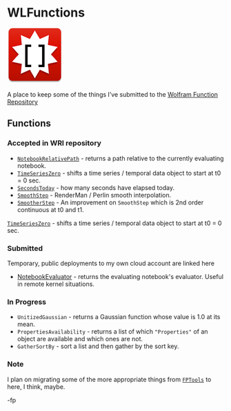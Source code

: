 # WLFunctions

![icon](icon.png)

A place to keep some of the things I’ve submitted to the [Wolfram Function Repository](https://resources.wolframcloud.com/FunctionRepository/)

## Functions

### Accepted in WRI repository

- [`NotebookRelativePath`](https://resources.wolframcloud.com/FunctionRepository/resources/NotebookRelativePath) - returns a path relative to the currently evaluating notebook.
- [`TimeSeriesZero`](https://resources.wolframcloud.com/FunctionRepository/resources/TimeSeriesZero) - shifts a time series / temporal data object to start at t0 = 0 sec.
- [`SecondsToday`](https://resources.wolframcloud.com/FunctionRepository/resources/SecondsToday) - how many seconds have elapsed today.
- [`SmoothStep`](https://resources.wolframcloud.com/FunctionRepository/resources/SmoothStep) - RenderMan / Perlin smooth interpolation. 
- [`SmootherStep`](https://resources.wolframcloud.com/FunctionRepository/resources/SmootherStep) - An improvement on `SmoothStep` which is 2nd order continuous at t0 and t1. 

[`TimeSeriesZero`](https://resources.wolframcloud.com/FunctionRepository/resources/TimeSeriesZero) - shifts a time series / temporal data object to start at t0 = 0 sec.

### Submitted

Temporary, public deployments to my own cloud account are linked here

- [NotebookEvaluator](https://www.wolframcloud.com/obj/flip/DeployedResources/Function/NotebookEvaluator) - returns the evaluating notebook's evaluator. Useful in remote kernel situations.


### In Progress

- `UnitizedGaussian` - returns a Gaussian function whose value is 1.0 at its mean.
- `PropertiesAvailability` - returns a list of which `"Properties"` of an object are available and which ones are not.
- `GatherSortBy` - sort a list and then gather by the sort key.

### Note

I plan on migrating some of the more appropriate things from [`FPTools`](https://github.com/flipphillips/FPTools) to here, I think, maybe.

-fp
